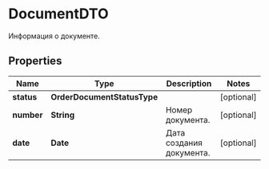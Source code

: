 

# DocumentDTO

Информация о документе.

## Properties

| Name | Type | Description | Notes |
|------------ | ------------- | ------------- | -------------|
|**status** | **OrderDocumentStatusType** |  |  [optional] |
|**number** | **String** | Номер документа. |  [optional] |
|**date** | **Date** | Дата создания документа. |  [optional] |



